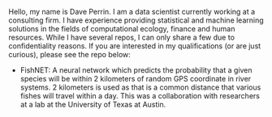 Hello, my name is Dave Perrin. I am a data scientist currently working at a consulting firm. I have experience providing statistical and machine learning solutions in the fields of computational ecology, finance and human resources. While I have several repos, I can only share a few due to confidentiality reasons. If you are interested in my qualifications (or are just curious), please see the repo below:

- FishNET: A neural network which predicts the probability that a given species will be within 2 kilometers of random GPS coordinate in river systems. 2 kilometers is used as that is a common distance that various fishes will travel within a day. This was a collaboration with researchers at a lab at the University of Texas at Austin.


<!---
David-Ryan-Perrin/David-Ryan-Perrin is a ✨ special ✨ repository because its `README.md` (this file) appears on your GitHub profile.
You can click the Preview link to take a look at your changes.
--->
